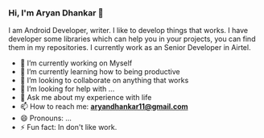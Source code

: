 ### Hi, I'm Aryan Dhankar 👋
   
   I am Android Developer, writer. I like to develop things that works. I have developer some libraries which can help you in your projects, you can find them in my repositories. I currently work as an Senior Developer in Airtel. 
   
 
- 🔭 I’m currently working on Myself
- 🌱 I’m currently learning how to being productive 
- 👯 I’m looking to collaborate on anything that works
- 🤔 I’m looking for help with ...
- 💬 Ask me about my experience with life 
- 📫 How to reach me: **aryandhankar11@gmail.com**
- 😄 Pronouns: ...
- ⚡ Fun fact: In don't like work.

